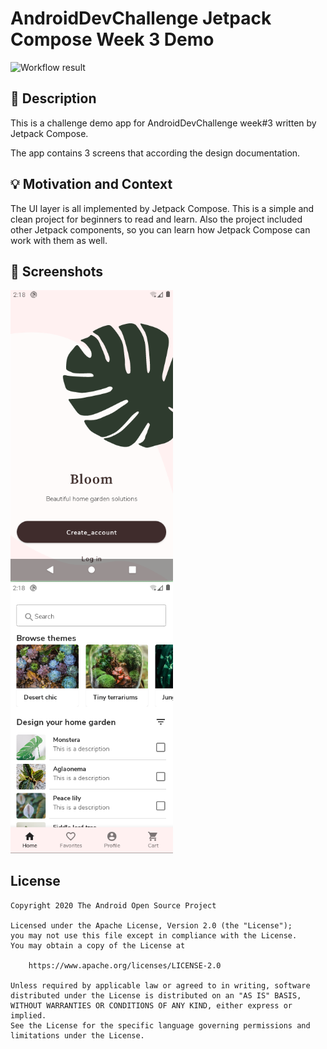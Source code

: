 # AndroidDevChallenge Jetpack Compose Week 3  Demo

<!--- Replace <OWNER> with your Github Username and <REPOSITORY> with the name of your repository. -->
<!--- You can find both of these in the url bar when you open your repository in github. -->
![Workflow result](https://github.com/peytonwupeixin/android-dev-challenge-compose/workflows/Check/badge.svg)


## :scroll: Description
<!--- Describe your app in one or two sentences -->
This is a challenge demo app for AndroidDevChallenge week#3 written by Jetpack Compose.

The app contains 3 screens that according the design documentation.


## :bulb: Motivation and Context
<!--- Optionally point readers to interesting parts of your submission. -->
<!--- What are you especially proud of? -->
The UI layer is all implemented by Jetpack Compose. This is a simple and clean project for beginners to read and learn.
Also the project included other Jetpack components, so you can learn how Jetpack Compose can work with them as well.

## :camera_flash: Screenshots
<!-- You can add more screenshots here if you like -->
<img src="/results/screenshot_1.png" width="260">&emsp;<img src="/results/screenshot_2.png" width="260">

## License
```
Copyright 2020 The Android Open Source Project

Licensed under the Apache License, Version 2.0 (the "License");
you may not use this file except in compliance with the License.
You may obtain a copy of the License at

    https://www.apache.org/licenses/LICENSE-2.0

Unless required by applicable law or agreed to in writing, software
distributed under the License is distributed on an "AS IS" BASIS,
WITHOUT WARRANTIES OR CONDITIONS OF ANY KIND, either express or implied.
See the License for the specific language governing permissions and
limitations under the License.
```